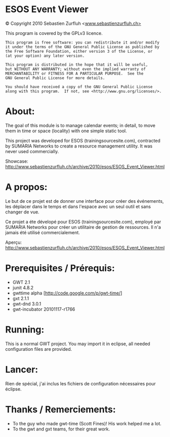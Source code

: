 ESOS Event Viewer
=================
© Copyright 2010 Sebastien Zurfluh <www.sebastienzurfluh.ch>

This program is covered by the GPLv3 licence.

    This program is free software: you can redistribute it and/or modify
    it under the terms of the GNU General Public License as published by
    the Free Software Foundation, either version 3 of the License, or
    (at your option) any later version.

    This program is distributed in the hope that it will be useful,
    but WITHOUT ANY WARRANTY; without even the implied warranty of
    MERCHANTABILITY or FITNESS FOR A PARTICULAR PURPOSE.  See the
    GNU General Public License for more details.

    You should have received a copy of the GNU General Public License
    along with this program.  If not, see <http://www.gnu.org/licenses/>.


About:
====== 
The goal of this module is to manage calendar events; in detail, to move them
in time or space (locality) with one simple static tool.

This project was developed for ESOS (trainingsourcesite.com), contracted by
SUMARIA Networks to create a resource management utility.
It was never used commercially.

Showcase: http://www.sebastienzurfluh.ch/archive/2010/esos/ESOS_Event_Viewer.html

A propos:
=========

Le but de ce projet est de donner une interface pour créer des événements, 
les déplacer dans le temps et dans l'espace avec un seul outil et sans changer
de vue.

Ce projet a éte dévelopé pour ESOS (trainingsourcesite.com), employé par
SUMARIA Networks pour créer un utilitaire de gestion de ressources.
Il n'a jamais été utilisé commercialement.

Aperçu: http://www.sebastienzurfluh.ch/archive/2010/esos/ESOS_Event_Viewer.html


Prerequisites / Prérequis:
==========================
 + GWT 2.1
 + junit 4.8.2
 + gwttime alpha [http://code.google.com/p/gwt-time/]
 + gxt 2.1.1
 + gwt-dnd 3.0.1
 + gwt-incubator 20101117-r1766

Running:
========
This is a normal GWT project. You may import it in eclipse, all needed configuration files are provided.

Lancer:
=======
Rien de spécial, j'ai inclus les fichiers de configuration nécessaires pour éclipse.


Thanks / Remerciements:
=======================
 + To the guy who made gwt-time (Scott Fines)! His work helped me a lot.
 + To the gwt and gxt teams, for their great work.
 
